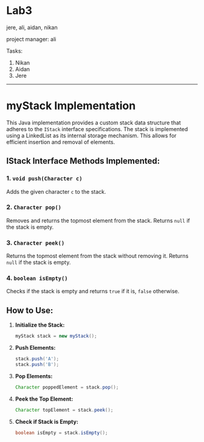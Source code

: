 # Lab3

jere, ali, aidan, nikan

project manager: ali

Tasks:
1) Nikan
2) Aidan
3) Jere

---

# myStack Implementation

This Java implementation provides a custom stack data structure that adheres to the `IStack` interface specifications. The stack is implemented using a LinkedList as its internal storage mechanism. This allows for efficient insertion and removal of elements.

## IStack Interface Methods Implemented:

### 1. `void push(Character c)`
Adds the given character `c` to the stack.

### 2. `Character pop()`
Removes and returns the topmost element from the stack. Returns `null` if the stack is empty.

### 3. `Character peek()`
Returns the topmost element from the stack without removing it. Returns `null` if the stack is empty.

### 4. `boolean isEmpty()`
Checks if the stack is empty and returns `true` if it is, `false` otherwise.

## How to Use:

1. **Initialize the Stack:**
   ```java
   myStack stack = new myStack();
   ```

2. **Push Elements:**
   ```java
   stack.push('A');
   stack.push('B');
   ```

3. **Pop Elements:**
   ```java
   Character poppedElement = stack.pop();
   ```

4. **Peek the Top Element:**
   ```java
   Character topElement = stack.peek();
   ```

5. **Check if Stack is Empty:**
   ```java
   boolean isEmpty = stack.isEmpty();
   ```

